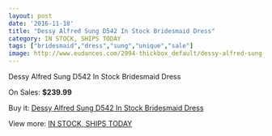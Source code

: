 ```yaml
---
layout: post
date: '2016-11-18'
title: "Dessy Alfred Sung D542 In Stock Bridesmaid Dress"
category: IN STOCK, SHIPS TODAY
tags: ["bridesmaid","dress","sung","unique","sale"]
image: http://www.eudances.com/2994-thickbox_default/dessy-alfred-sung-d542-in-stock-bridesmaid-dress.jpg
---
```

Dessy Alfred Sung D542 In Stock Bridesmaid Dress

On Sales: **$239.99**
<a href="https://www.eudances.com/en/in-stock-ships-today/1039-dessy-alfred-sung-d542-in-stock-bridesmaid-dress.html"><amp-img layout="responsive" width="600" height="600" src="//www.eudances.com/2994-thickbox_default/dessy-alfred-sung-d542-in-stock-bridesmaid-dress.jpg" alt="Dessy Alfred Sung D542 In Stock Bridesmaid Dress 0" /></a>
<a href="https://www.eudances.com/en/in-stock-ships-today/1039-dessy-alfred-sung-d542-in-stock-bridesmaid-dress.html"><amp-img layout="responsive" width="600" height="600" src="//www.eudances.com/2999-thickbox_default/dessy-alfred-sung-d542-in-stock-bridesmaid-dress.jpg" alt="Dessy Alfred Sung D542 In Stock Bridesmaid Dress 1" /></a>
<a href="https://www.eudances.com/en/in-stock-ships-today/1039-dessy-alfred-sung-d542-in-stock-bridesmaid-dress.html"><amp-img layout="responsive" width="600" height="600" src="//www.eudances.com/2998-thickbox_default/dessy-alfred-sung-d542-in-stock-bridesmaid-dress.jpg" alt="Dessy Alfred Sung D542 In Stock Bridesmaid Dress 2" /></a>
<a href="https://www.eudances.com/en/in-stock-ships-today/1039-dessy-alfred-sung-d542-in-stock-bridesmaid-dress.html"><amp-img layout="responsive" width="600" height="600" src="//www.eudances.com/2997-thickbox_default/dessy-alfred-sung-d542-in-stock-bridesmaid-dress.jpg" alt="Dessy Alfred Sung D542 In Stock Bridesmaid Dress 3" /></a>
<a href="https://www.eudances.com/en/in-stock-ships-today/1039-dessy-alfred-sung-d542-in-stock-bridesmaid-dress.html"><amp-img layout="responsive" width="600" height="600" src="//www.eudances.com/2996-thickbox_default/dessy-alfred-sung-d542-in-stock-bridesmaid-dress.jpg" alt="Dessy Alfred Sung D542 In Stock Bridesmaid Dress 4" /></a>
<a href="https://www.eudances.com/en/in-stock-ships-today/1039-dessy-alfred-sung-d542-in-stock-bridesmaid-dress.html"><amp-img layout="responsive" width="600" height="600" src="//www.eudances.com/2995-thickbox_default/dessy-alfred-sung-d542-in-stock-bridesmaid-dress.jpg" alt="Dessy Alfred Sung D542 In Stock Bridesmaid Dress 5" /></a>

Buy it: [Dessy Alfred Sung D542 In Stock Bridesmaid Dress](https://www.eudances.com/en/in-stock-ships-today/1039-dessy-alfred-sung-d542-in-stock-bridesmaid-dress.html "Dessy Alfred Sung D542 In Stock Bridesmaid Dress")

View more: [IN STOCK, SHIPS TODAY](https://www.eudances.com/en/5-in-stock-ships-today "IN STOCK, SHIPS TODAY")